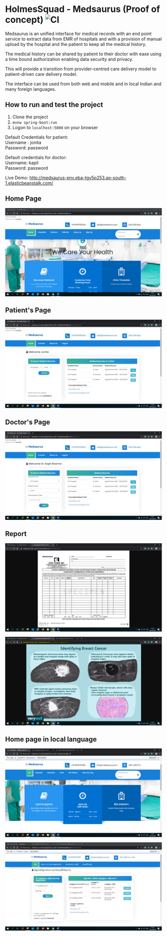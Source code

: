 # HolmesSquad - Medsaurus (Proof of concept) ![CI](https://github.com/kinkuraj/HolmesSquad/workflows/CI/badge.svg)
Medsaurus is an unified interface for medical records with an end point service to extract data from EMR of hospitals and with a provision of manual upload by the hospital and the patient to keep all the medical history.

The medical history can be shared by patient to their doctor with ease using a time bound authorization enabling data security and privacy.

This will provide a transition from provider-centred care delivery model to patient-driven care delivery model.

The interface can be used from both web and mobile and in local Indian and many foreign languages.

## How to run and test the project
1. Clone the project
2. ```mvnw spring-boot:run```
3. Logon to ```localhost:5000``` on your browser


Default Credentials for patient:  
Username : jonita  
Password: password  

 Default credentials for doctor:  
Username: kapil  
Password: password  

Live Demo: http://medsaurus-env.eba-tgy5p253.ap-south-1.elasticbeanstalk.com/

## Home Page
![alt Home Page](docs/homepage.png)

## Patient's Page
![alt Patient's Page](docs/patientpage.png)

## Doctor's Page
![alt Doctor's Page](docs/doctorpage.png)

## Report
![alt Report](docs/report1.png)

![alt Report](docs/report2.png)

## Home page in local language
![alt Report](docs/locallghmpage.png)

![alt Report](docs/locallghmpage2.png)
